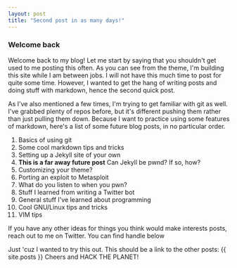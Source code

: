 ```yaml
---
layout: post
title: "Second post in as many days!"
---
```


### Welcome back

Welcome back to my blog! Let me start by saying that you shouldn't get used to me posting this often. As you can see from the theme, I'm building this site while I am between jobs. I will not have this much time to post for quite some time. However, I wanted to get the hang of writing posts and doing stuff with markdown, hence the second quick post.

As I've also mentioned a few times, I'm trying to get familiar with git as well. I've grabbed plenty of repos before, but it's different pushing them rather than just pulling them down. Because I want to practice using some features of markdown, here's a list of some future blog posts, in no particular order.

1. Basics of using git
1. Some cool markdown tips and tricks
1. Setting up a Jekyll site of your own
1. **This is a far away future post** Can Jekyll be pwnd? If so, how?
1. Customizing your theme?
1. Porting an exploit to Metasploit
1. What do you listen to when you pwn?
1. Stuff I learned from writing a Twitter bot
1. General stuff I've learned about programming
1. Cool GNU/Linux tips and tricks
1. VIM tips

If you have any other ideas for things you think would make interests posts, reach out to me on Twitter. You can find handle below

Just 'cuz I wanted to try this out. This should be a link to the other posts: {{ site.posts }} 
Cheers and HACK THE PLANET!
